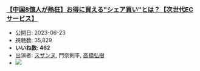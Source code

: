 ### [【中国8億人が熱狂】お得に買える"シェア買い"とは？【次世代ECサービス】](https://www.youtube.com/watch?v=GA9h7im-9qQ)
-   公開日: 2023-06-23
-   視聴数: 35,829
-   **いいね数: 462**
-   出演者: [スザンヌ](/rehacq_fan/people/スザンヌ "wikilink"), 門奈剣平, [高橋弘樹](/rehacq_fan/people/高橋弘樹 "wikilink")
- [![](https://img.youtube.com/vi/GA9h7im-9qQ/hqdefault.jpg)](https://www.youtube.com/watch?v=GA9h7im-9qQ)
